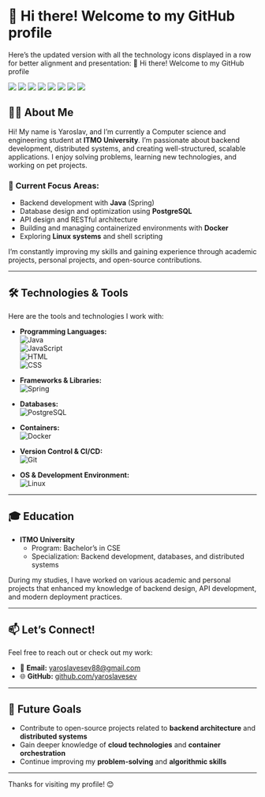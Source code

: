 # 👋 Hi there! Welcome to my GitHub profile  
Here’s the updated version with all the technology icons displayed in a row for better alignment and presentation:
👋 Hi there! Welcome to my GitHub profile

<img src="https://img.shields.io/badge/Spring-6DB33F?style=for-the-badge&logo=spring&logoColor=white" /> <img src="https://img.shields.io/badge/Postgres-316192?style=for-the-badge&logo=postgresql&logoColor=white" /> <img src="https://img.shields.io/badge/JavaScript-F7DF1E?style=for-the-badge&logo=javascript&logoColor=black" /> <img src="https://img.shields.io/badge/HTML-E34F26?style=for-the-badge&logo=html5&logoColor=white" /> <img src="https://img.shields.io/badge/CSS-1572B6?style=for-the-badge&logo=css3&logoColor=white" /> <img src="https://img.shields.io/badge/Docker-2496ED?style=for-the-badge&logo=docker&logoColor=white" /> <img src="https://img.shields.io/badge/Linux-FCC624?style=for-the-badge&logo=linux&logoColor=black" /> <img src="https://img.shields.io/badge/Git-F05032?style=for-the-badge&logo=git&logoColor=white" /> </p>

## 🧑‍🎓 About Me  
Hi! My name is Yaroslav, and I’m currently a Computer science and engineering student at **ITMO University**. I’m passionate about backend development, distributed systems, and creating well-structured, scalable applications. I enjoy solving problems, learning new technologies, and working on pet projects.

### 🌟 **Current Focus Areas**:
- Backend development with **Java** (Spring)
- Database design and optimization using **PostgreSQL**
- API design and RESTful architecture  
- Building and managing containerized environments with **Docker**  
- Exploring **Linux systems** and shell scripting  

I’m constantly improving my skills and gaining experience through academic projects, personal projects, and open-source contributions.

---

## 🛠️ Technologies & Tools  
Here are the tools and technologies I work with:

- **Programming Languages:**  
  ![Java](https://img.shields.io/badge/Java-ED8B00?style=flat-square&logo=java&logoColor=white)  
  ![JavaScript](https://img.shields.io/badge/JavaScript-F7DF1E?style=flat-square&logo=javascript&logoColor=black)  
  ![HTML](https://img.shields.io/badge/HTML-E34F26?style=flat-square&logo=html5&logoColor=white)  
  ![CSS](https://img.shields.io/badge/CSS-1572B6?style=flat-square&logo=css3&logoColor=white)

- **Frameworks & Libraries:**   
  ![Spring](https://img.shields.io/badge/Spring-6DB33F?style=flat-square&logo=spring&logoColor=white)

- **Databases:**  
  ![PostgreSQL](https://img.shields.io/badge/Postgres-316192?style=flat-square&logo=postgresql&logoColor=white)

- **Containers:**  
  ![Docker](https://img.shields.io/badge/Docker-2496ED?style=flat-square&logo=docker&logoColor=white)

- **Version Control & CI/CD:**  
  ![Git](https://img.shields.io/badge/Git-F05032?style=flat-square&logo=git&logoColor=white)

- **OS & Development Environment:**  
  ![Linux](https://img.shields.io/badge/Linux-FCC624?style=flat-square&logo=linux&logoColor=black)

---

## 🎓 Education  
- **ITMO University**  
  - Program: Bachelor’s in CSE 
  - Specialization: Backend development, databases, and distributed systems  

During my studies, I have worked on various academic and personal projects that enhanced my knowledge of backend design, API development, and modern deployment practices.

---

## 📫 Let’s Connect!  
Feel free to reach out or check out my work:

- 📧 **Email:** yaroslavesev88@gmail.com
- 🌐 **GitHub:** [github.com/yaroslavesev](#)

---

## 🚀 Future Goals  
- Contribute to open-source projects related to **backend architecture** and **distributed systems**  
- Gain deeper knowledge of **cloud technologies** and **container orchestration**  
- Continue improving my **problem-solving** and **algorithmic skills**  

---

Thanks for visiting my profile! 😊
